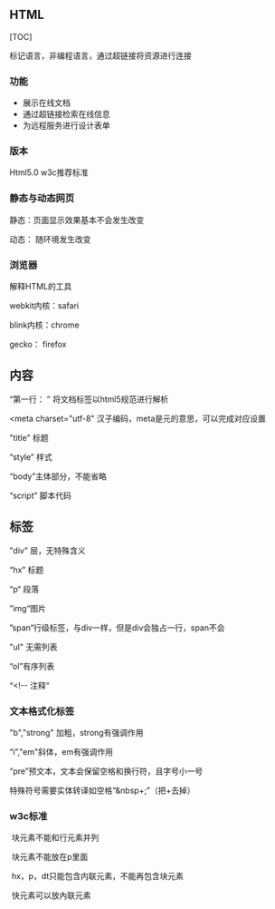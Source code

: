 ## HTML

[TOC]

标记语言，非编程语言，通过超链接将资源进行连接

### 功能

* 展示在线文档
* 通过超链接检索在线信息
* 为远程服务进行设计表单

### 版本 

Html5.0 w3c推荐标准

### 静态与动态网页

静态：页面显示效果基本不会发生改变

动态： 随环境发生改变

### 浏览器

解释HTML的工具

webkit内核：safari

blink内核：chrome

gecko： firefox

## 内容

“第一行：<!DOCTYPE html> ” 将文档标签以html5规范进行解析

<meta charset="utf-8" 汉子编码，meta是元的意思，可以完成对应设置

"title" 标题

“style” 样式

“body”主体部分，不能省略

“script” 脚本代码

## 标签

"div" 层，无特殊含义

“hx” 标题

“p“ 段落

”img“图片

”span“行级标签，与div一样，但是div会独占一行，span不会

"ul" 无需列表

“ol”有序列表

“<!-- 注释“

### 文本格式化标签

"b","strong" 加粗，strong有强调作用

“i”,"em"斜体，em有强调作用

“pre”预文本，文本会保留空格和换行符，且字号小一号

特殊符号需要实体转译如空格“&nbsp+;”（把+去掉）

### w3c标准

​        块元素不能和行元素并列

​        块元素不能放在p里面

​        hx，p，dt只能包含内联元素，不能再包含块元素

​        快元素可以放內联元素

